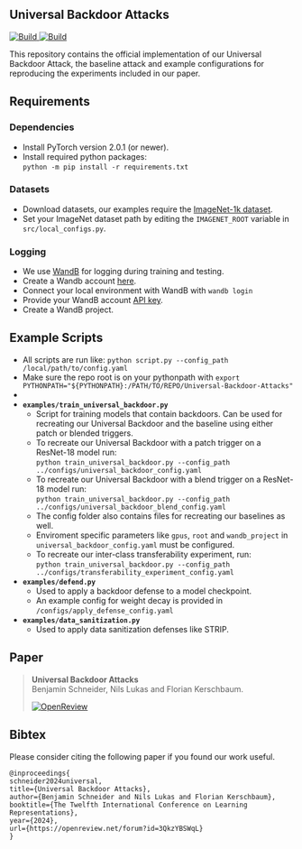 ## Universal Backdoor Attacks

<p>
    <a href="https://www.python.org/downloads/">
            <img alt="Build" src="https://img.shields.io/badge/3.10-Python-blue">
    </a>
    <a href="https://pytorch.org">
            <img alt="Build" src="https://img.shields.io/badge/2.0.1-PyTorch-orange">
    </a>

</p>

This repository contains the official implementation of our Universal Backdoor Attack,
the baseline attack and example configurations for reproducing the experiments included in our paper.

## Requirements

### Dependencies


- Install PyTorch version 2.0.1 (or newer).
- Install required python packages:  
```python -m pip install -r requirements.txt```

### Datasets

- Download datasets, our examples require the [ImageNet-1k dataset](https://www.image-net.org/).
- Set your ImageNet dataset path by editing the ```IMAGENET_ROOT``` variable in ```src/local_configs.py```.

### Logging
- We use [WandB](https://docs.wandb.ai/quickstart) for logging during training and testing.
- Create a Wandb account [here](https://wandb.ai/site).
- Connect your local environment with WandB with ```wandb login```
- Provide your WandB account [API key](https://wandb.ai/authorize).
- Create a WandB project.

## Example Scripts
- All scripts are run like: ``` python script.py --config_path /local/path/to/config.yaml ```
- Make sure the repo root is on your pythonpath with ``` export PYTHONPATH="${PYTHONPATH}:/PATH/TO/REPO/Universal-Backdoor-Attacks" ```
- 
- **```examples/train_universal_backdoor.py```**
    - Script for training models that contain backdoors. Can be used for recreating our Universal Backdoor and the baseline using either patch or blended triggers.
	- To recreate our Universal Backdoor with a patch trigger on a ResNet-18 model run:  
	``` python train_universal_backdoor.py --config_path ../configs/universal_backdoor_config.yaml ```
	- To recreate our Universal Backdoor with a blend trigger on a ResNet-18 model run:  
	``` python train_universal_backdoor.py --config_path ../configs/universal_backdoor_blend_config.yaml ```
	- The config folder also contains files for recreating our baselines as well.
	- Enviroment specific parameters like ```gpus```,  ```root``` and ```wandb_project``` in ```universal_backdoor_config.yaml``` must be configured.
	- To recreate our inter-class transferability experiment, run:  
	``` python train_universal_backdoor.py --config_path ../configs/transferability_experiment_config.yaml ```
- **```examples/defend.py```**
    - Used to apply a backdoor defense to a model checkpoint.
	- An example config for weight decay is provided in ```/configs/apply_defense_config.yaml```
- **```examples/data_sanitization.py```**
    - Used to apply data sanitization defenses like STRIP.
## Paper
> **Universal Backdoor Attacks**  
> Benjamin Schneider, Nils Lukas and Florian Kerschbaum.
> 
> [![OpenReview](https://img.shields.io/badge/OpenReview-3QkzYBSWqL-green)](https://openreview.net/forum?id=3QkzYBSWqL)


## Bibtex
Please consider citing the following paper if you found our work useful.  
```
@inproceedings{
schneider2024universal,
title={Universal Backdoor Attacks},
author={Benjamin Schneider and Nils Lukas and Florian Kerschbaum},
booktitle={The Twelfth International Conference on Learning Representations},
year={2024},
url={https://openreview.net/forum?id=3QkzYBSWqL}
}
```
